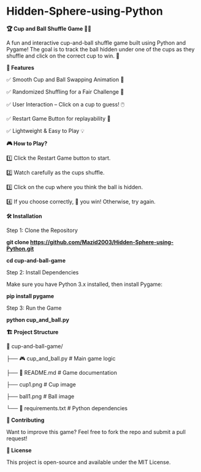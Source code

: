 # Hidden-Sphere-using-Python

**🏆 Cup and Ball Shuffle Game 🎩🎱**

A fun and interactive cup-and-ball shuffle game built using Python and Pygame! The goal is to track the ball hidden under one of the cups as they shuffle and click on the correct cup to win. 🎉


**🚀 Features**

✅ Smooth Cup and Ball Swapping Animation 🎥

✅ Randomized Shuffling for a Fair Challenge 🔀

✅ User Interaction – Click on a cup to guess! 🖱️

✅ Restart Game Button for replayability 🔄

✅ Lightweight & Easy to Play 💡

**🎮 How to Play?**

1️⃣ Click the Restart Game button to start.

2️⃣ Watch carefully as the cups shuffle.

3️⃣ Click on the cup where you think the ball is hidden.

4️⃣ If you choose correctly, 🎉 you win! Otherwise, try again.

**🛠️ Installation**

Step 1: Clone the Repository

**git clone https://github.com/Mazid2003/Hidden-Sphere-using-Python.git**

**cd cup-and-ball-game**

Step 2: Install Dependencies

Make sure you have Python 3.x installed, then install Pygame:

**pip install pygame**

Step 3: Run the Game

**python cup_and_ball.py**

**🏗️ Project Structure**

📂 cup-and-ball-game/

├── 🎮 cup_and_ball.py        # Main game logic

├── 📜 README.md              # Game documentation

├── cup1.png                   # Cup image

├── ball1.png                  # Ball image

└── 📜 requirements.txt       # Python dependencies


**🤝 Contributing**

Want to improve this game? Feel free to fork the repo and submit a pull request!

**📝 License**

This project is open-source and available under the MIT License.

